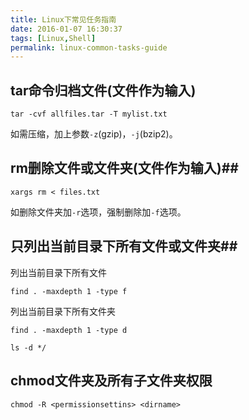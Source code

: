 ```yaml
---
title: Linux下常见任务指南
date: 2016-01-07 16:30:37
tags: [Linux,Shell]
permalink: linux-common-tasks-guide
---
```

## tar命令归档文件(文件作为输入) ##
```Shell
tar -cvf allfiles.tar -T mylist.txt
```
如需压缩，加上参数`-z`(gzip)，`-j`(bzip2)。
<!-- more -->
## rm删除文件或文件夹(文件作为输入)##
```Shell
xargs rm < files.txt
```
如删除文件夹加`-r`选项，强制删除加`-f`选项。
## 只列出当前目录下所有文件或文件夹##
列出当前目录下所有文件
```Shell
find . -maxdepth 1 -type f
```
列出当前目录下所有文件夹
```Shell
find . -maxdepth 1 -type d
```
```Shell
ls -d */
```
## chmod文件夹及所有子文件夹权限 ##
```Shell
chmod -R <permissionsettins> <dirname>
```